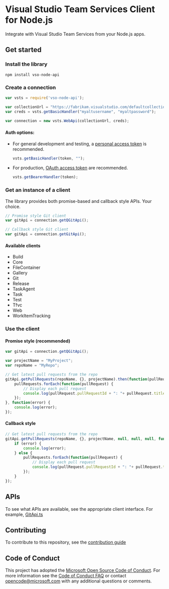 # Visual Studio Team Services Client for Node.js

Integrate with Visual Studio Team Services from your Node.js apps.

## Get started

### Install the library
```
npm install vso-node-api
```

### Create a connection
```javascript
var vsts = require('vso-node-api');

var collectionUrl = "https://fabrikam.visualstudio.com/defaultcollection";
var creds = vsts.getBasicHandler("myaltusername", "myaltpassword");
 
var connection = new vsts.WebApi(collectionUrl, creds);    
```

#### Auth options:

* For general development and testing, a [personal access token](https://www.visualstudio.com/en-us/get-started/setup/use-personal-access-tokens-to-authenticate) is recommended.
  ```javascript
  vsts.getBasicHandler(token, "");
  ```

* For production, [OAuth access token](https://www.visualstudio.com/en-us/integrate/get-started/auth/oauth) are recommended.
  ```javascript
  vsts.getBearerHandler(token);
  ```

### Get an instance of a client

The library provides both promise-based and callback style APIs. Your choice.

```javascript
// Promise style Git client
var gitApi = connection.getQGitApi();

// Callback style Git client
var gitApi = connection.getGitApi();
```

#### Available clients

* Build
* Core
* FileContainer
* Gallery
* Git
* Release
* TaskAgent
* Task
* Test
* Tfvc
* Web
* WorkItemTracking

### Use the client

#### Promise style (recommended)
 
```javascript
var gitApi = connection.getQGitApi();

var projectName = "MyProject";
var repoName = "MyRepo";

// Get latest pull requests from the repo
gitApi.getPullRequests(repoName, {}, projectName).then(function(pullRequests) {    
    pullRequests.forEach(function(pullRequest) {
        // Display each pull request
        console.log(pullRequest.pullRequestId + ": "+ pullRequest.title);             
    });              
}, function(error) {
    console.log(error);
});
```

#### Callback style

```javascript
// Get latest pull requests from the repo
gitApi.getPullRequests(repoName, {}, projectName, null, null, null, function(error, status, pullRequests) {
    if (error) {
        console.log(error); 
    } else {       
        pullRequests.forEach(function(pullRequest) {
            // Display each pull request
            console.log(pullRequest.pullRequestId + ": "+ pullRequest.title);             
        }); 
    }
});
```

## APIs

To see what APIs are available, see the appropriate client interface. For example, [GitApi.ts](https://github.com/Microsoft/vsts-node-api/blob/master/api/GitApi.ts)

## Contributing

To contribute to this repository, see the [contribution guide](./CONTRIBUTING.md)

## Code of Conduct

This project has adopted the [Microsoft Open Source Code of Conduct](https://opensource.microsoft.com/codeofconduct/). For more information see the [Code of Conduct FAQ](https://opensource.microsoft.com/codeofconduct/faq/) or contact [opencode@microsoft.com](mailto:opencode@microsoft.com) with any additional questions or comments.
